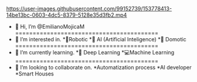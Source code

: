 




https://user-images.githubusercontent.com/99152739/153778413-14be13bc-0603-4dc5-8379-5128e35d3fb2.mp4








- 👋 Hi, I’m @EmilianoMojicaM
=========================================
- 👀 I’m interested in.
*🦾Robotic
*🤖 AI (Artificial Inteligence)
*🏡 Domotic
=========================================
- 🌱 I’m currently learning.
*👾 Deep Learning
*💻Machine Learning
=========================================
- 💞 I’m looking to collaborate on.
*Automatization process
*AI developer
*Smart Houses


